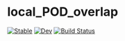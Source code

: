 # local_POD_overlap

[![Stable](https://img.shields.io/badge/docs-stable-blue.svg)](https://tobyvg.github.io/local_POD_overlap.jl/stable/)
[![Dev](https://img.shields.io/badge/docs-dev-blue.svg)](https://tobyvg.github.io/local_POD_overlap.jl/dev/)
[![Build Status](https://github.com/tobyvg/local_POD_overlap.jl/actions/workflows/CI.yml/badge.svg?branch=main)](https://github.com/tobyvg/local_POD_overlap.jl/actions/workflows/CI.yml?query=branch%3Amain)
